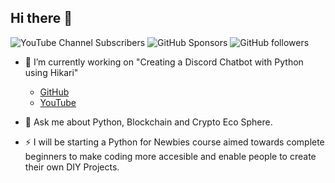 ## Hi there 👋

![YouTube Channel Subscribers](https://img.shields.io/youtube/channel/subscribers/UCcTCx8VIP0z_0y08YKRam3g?style=social)
![GitHub Sponsors](https://img.shields.io/github/sponsors/kshgr)
![GitHub followers](https://img.shields.io/github/followers/kshgr?style=social)


- 🔭 I’m currently working on "Creating a Discord Chatbot with Python using Hikari"
    - [GitHub](https://github.com/kshgr/Discord-Bot-with-Python-using-Hikari)
    - [YouTube](https://youtube.com/playlist?list=PLpaMRtmEhzZah45Ie4j1QIQ91IHQsiB21&si=EMSIkaIECMiOmarE6JChQQ)

- 💬 Ask me about Python, Blockchain and Crypto Eco Sphere.

- ⚡ I will be starting a Python for Newbies course aimed towards complete beginners to make coding more accesible and enable people to create their own DIY Projects. 

<!--
**kshgr/kshgr** is a ✨ _special_ ✨ repository because its `README.md` (this file) appears on your GitHub profile.

Here are some ideas to get you started:

- 🔭 I’m currently working on ...
- 🌱 I’m currently learning ...
- 👯 I’m looking to collaborate on ...
- 🤔 I’m looking for help with ...
- 💬 Ask me about ...
- 📫 How to reach me: ...
- 😄 Pronouns: ...
- ⚡ Fun fact: ...
-->
